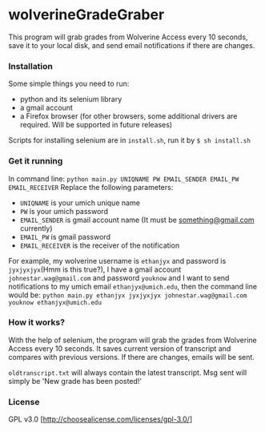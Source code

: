 wolverineGradeGraber
====================

This program will grab grades from Wolverine Access every 10 seconds, save it to your local disk, and send email notifications if there are changes.

### Installation
Some simple things you need to run: 
* python and its selenium library
* a gmail account
* a Firefox browser (for other browsers, some additional drivers are required. Will be supported in future releases)

Scripts for installing selenium are in `install.sh`, run it by `$ sh install.sh`

### Get it running

In command line: `python main.py UNIQNAME PW EMAIL_SENDER EMAIL_PW EMAIL_RECEIVER`
Replace the following parameters:
* `UNIQNAME` is your umich unique name
* `PW` is your umich password
* `EMAIL_SENDER` is gmail account name (It must be something@gmail.com currently)
* `EMAIL_PW` is gmail password
* `EMAIL_RECEIVER` is the receiver of the notification

For example, my wolverine username is `ethanjyx` and password is `jyxjyxjyx`(Hmm is this true?), I have a gmail account `johnestar.wag@gmail.com` and password `youknow` and I want to send notifications to my umich email `ethanjyx@umich.edu`, then the command line would be:
`python main.py ethanjyx jyxjyxjyx johnestar.wag@gmail.com youknow ethanjyx@umich.edu`

### How it works?
With the help of selenium, the program will grab the grades from Wolverine Access every 10 seconds. It saves current version of transcript and compares with previous versions. If there are changes, emails will be sent. 

`oldtranscript.txt` will always contain the latest transcript. Msg sent will simply be 'New grade has been posted!'

### License
GPL v3.0 [http://choosealicense.com/licenses/gpl-3.0/]